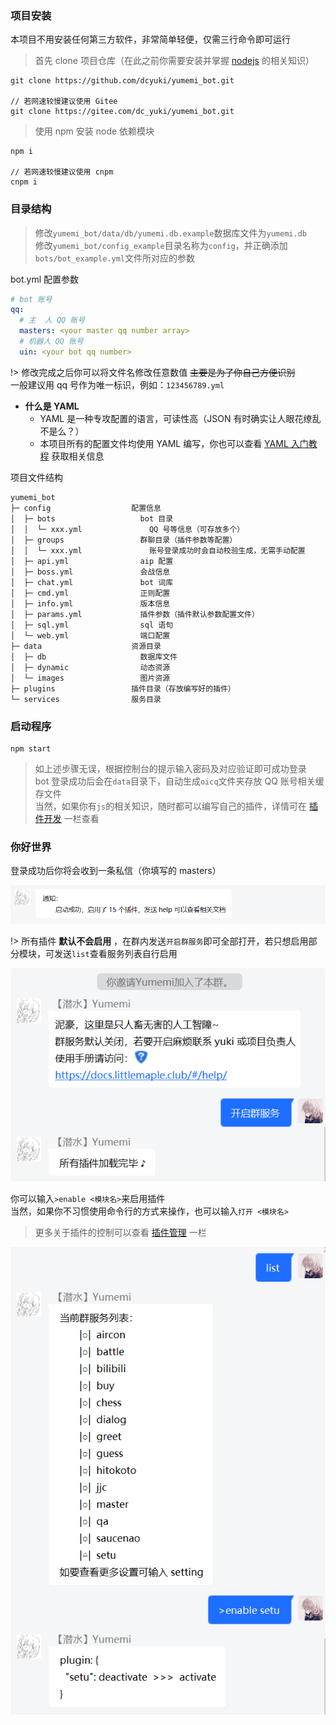 ### 项目安装

本项目不用安装任何第三方软件，非常简单轻便，仅需三行命令即可运行

> 首先 clone 项目仓库（在此之前你需要安装并掌握 [nodejs](https://nodejs.org) 的相关知识）

```
git clone https://github.com/dcyuki/yumemi_bot.git

// 若网速较慢建议使用 Gitee
git clone https://gitee.com/dc_yuki/yumemi_bot.git
```

> 使用 npm 安装 node 依赖模块

```
npm i

// 若网速较慢建议使用 cnpm
cnpm i
```

### 目录结构

> 修改`yumemi_bot/data/db/yumemi.db.example`数据库文件为`yumemi.db`  
> 修改`yumemi_bot/config_example`目录名称为`config`，并正确添加`bots/bot_example.yml`文件所对应的参数

bot.yml 配置参数
```yaml
# bot 账号
qq:
  # 主  人 QQ 账号
  masters: <your master qq number array>
  # 机器人 QQ 账号
  uin: <your bot qq number>
```

!> 修改完成之后你可以将文件名修改任意数值 ~~主要是为了你自己方便识别~~  
一般建议用 qq 号作为唯一标识，例如：`123456789.yml`

- **什么是 YAML**
  + YAML 是一种专攻配置的语言，可读性高（JSON 有时确实让人眼花缭乱不是么？）
  + 本项目所有的配置文件均使用 YAML 编写，你也可以查看 [YAML 入门教程](https://www.runoob.com/w3cnote/yaml-intro.html) 获取相关信息

项目文件结构
```
yumemi_bot
├─ config                  配置信息
│  ├─ bots                   bot 目录
│  │  └─ xxx.yml               QQ 号等信息（可存放多个）
│  ├─ groups                 群聊目录（插件参数等配置）
│  │  └─ xxx.yml               账号登录成功时会自动校验生成，无需手动配置
│  ├─ api.yml                aip 配置
│  ├─ boss.yml               会战信息
│  ├─ chat.yml               bot 词库
│  ├─ cmd.yml                正则配置
│  ├─ info.yml               版本信息
│  ├─ params.yml             插件参数（插件默认参数配置文件）
│  ├─ sql.yml                sql 语句
│  └─ web.yml                端口配置
├─ data                    资源目录
│  ├─ db                     数据库文件
│  ├─ dynamic                动态资源
│  └─ images                 图片资源
├─ plugins                 插件目录（存放编写好的插件）
└─ services                服务目录
```

### 启动程序

```
npm start
```

> 如上述步骤无误，根据控制台的提示输入密码及对应验证即可成功登录  
> bot 登录成功后会在`data`目录下，自动生成`oicq`文件夹存放 QQ 账号相关缓存文件  
> 当然，如果你有`js`的相关知识，随时都可以编写自己的插件，详情可在 [插件开发](develop/) 一栏查看

### 你好世界

登录成功后你将会收到一条私信（你填写的 masters）

![wellcome](../public/images/demo/wellcome.png)

!> 所有插件 **默认不会启用** ，在群内发送`开启群服务`即可全部打开，若只想启用部分模块，可发送`list`查看服务列表自行启用  

![join](../public/images/demo/join.png)

你可以输入`>enable <模块名>`来启用插件  
当然，如果你不习惯使用命令行的方式来操作，也可以输入`打开 <模块名>`

>更多关于插件的控制可以查看 [插件管理](plugin/) 一栏

![enable](../public/images/demo/enable.png)